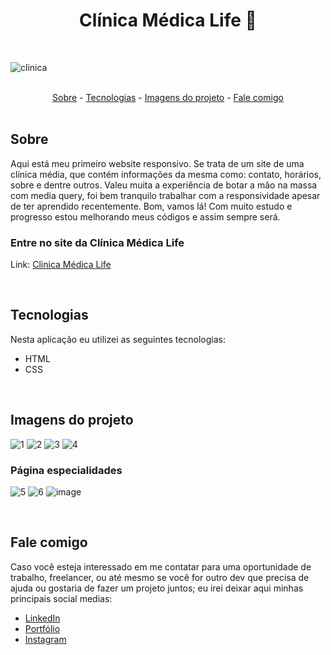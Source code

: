 <h1 align="center">Clínica Médica Life 🏥</h1>

<br>

![clinica](https://user-images.githubusercontent.com/75648386/195617555-bfd46f24-3e8f-46c6-bb79-c06c969c99ac.gif)

<br>

<div align="center">
  <a href="#sobre">Sobre</a> -
  <a href="#tecnologias">Tecnologias</a> -
  <a href="#imagens-do-projeto">Imagens do projeto</a> -
  <a href="#fale-comigo">Fale comigo</a>
</div>

<br>

## Sobre

<p>Aqui está meu primeiro website responsivo. Se trata de um site de uma clínica média, que contém informações da mesma como: contato, horários, sobre e dentre outros. Valeu muita a experiência de botar a mão na massa com media query, foi bem tranquilo trabalhar com a responsividade apesar de ter aprendido recentemente. Bom, vamos lá! Com muito estudo e progresso estou melhorando meus códigos e assim sempre será.</p>

### Entre no site da Clínica Médica Life

Link: <a href="https://luizmeraki.github.io/clinica-life" target="blank">Clinica Médica Life</a>

<br>

## Tecnologias

<p>Nesta aplicação eu utilizei as seguintes tecnologias:</p>

<ul>
  <li>HTML</li>
  <li>CSS</li>
</ul>

<br>

## Imagens do projeto

![1](https://user-images.githubusercontent.com/75648386/173161599-5c35f1a5-6c0b-4b01-ba35-f7a8e50e5a93.png)
![2](https://user-images.githubusercontent.com/75648386/173161611-82868dfe-7cb7-428c-9ab9-648236d9b45e.png)
![3](https://user-images.githubusercontent.com/75648386/173161615-320f915d-b1b7-4273-95b3-bf5b13dc6453.png)
![4](https://user-images.githubusercontent.com/75648386/173161618-fc370ac3-8bc1-4a59-877f-985369d08a94.png)

### Página especialidades

![5](https://user-images.githubusercontent.com/75648386/173161647-d16d795e-b84a-45b5-9b4a-b61ceb471b23.png)
![6](https://user-images.githubusercontent.com/75648386/173161649-1a811302-5e3b-40b1-b78a-a08422f355b9.png)
![image](https://user-images.githubusercontent.com/75648386/173161660-be27d9e9-2e2c-47d8-9dd9-cbd946c69275.png)

<br>

## Fale comigo

<p>Caso você esteja interessado em me contatar para uma oportunidade de trabalho, freelancer, ou até mesmo se você for outro dev que precisa de ajuda ou gostaria de fazer
  um projeto juntos; eu irei deixar aqui minhas principais social medias:
</p>

<ul>
  <li><a href="https://www.linkedin.com/in/luiz-henrique-dev-frontend/" target="_blank">LinkedIn</a></li>
  <li><a href="https://portfolio-luizmeraki.vercel.app/" target="_blank">Portfólio</a></li>
  <li><a href="https://www.instagram.com/luizmeraki/" target="_blank">Instagram</a></li>
</ul>
